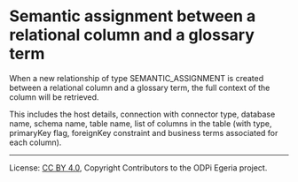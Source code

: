 <!-- SPDX-License-Identifier: CC-BY-4.0 -->
<!-- Copyright Contributors to the ODPi Egeria project. -->

# Semantic assignment between a relational column and a glossary term

When a new relationship of type SEMANTIC_ASSIGNMENT is created between a relational column and a glossary term, the full context of the column will be retrieved.

This includes the host details, connection with connector type, database name, schema name, table name, list of columns in the table (with type, primaryKey flag, foreignKey constraint and business terms associated for each column).

----
License: [CC BY 4.0](https://creativecommons.org/licenses/by/4.0/),
Copyright Contributors to the ODPi Egeria project.